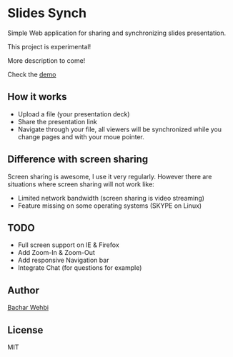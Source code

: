 # Slides Synch
Simple Web application for sharing and synchronizing slides presentation.

This project is experimental! 

More description to come!

Check the [demo](http://slidesynch.bachwehbi.net)
## How it works
* Upload a file (your presentation deck)
* Share the presentation link
* Navigate through your file, all viewers will be synchronized while you change pages and with your moue pointer. 

## Difference with screen sharing
Screen sharing is awesome, I use it very regularly. However there are situations where screen sharing will not work like:

* Limited network bandwidth (screen sharing is video streaming)
* Feature missing on some operating systems (SKYPE on Linux)

## TODO
* Full screen support on IE & Firefox
* Add Zoom-In & Zoom-Out
* Add responsive Navigation bar
* Integrate Chat (for questions for example)

## Author
[Bachar Wehbi](https://twitter.com/bachwehbi)

## License
MIT
